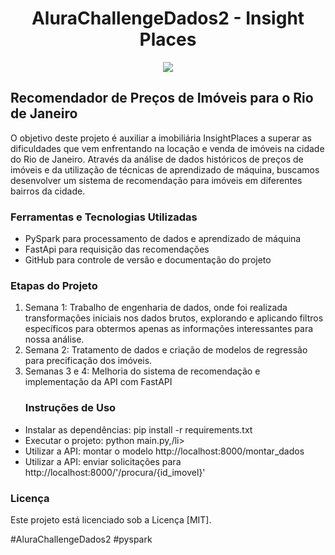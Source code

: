 <h1 align="center"> AluraChallengeDados2 - Insight Places </h1>

<div align="center">
<img src="https://img.shields.io/badge/Python-14354C?style=for-the-badge&logo=python&logoColor=yellow"> </img>
</div>

<h2> <i class="fas fa-home"></i> Recomendador de Preços de Imóveis para o Rio de Janeiro </h2>
<p>
O objetivo deste projeto é auxiliar a imobiliária InsightPlaces a superar as dificuldades que vem enfrentando na locação e venda de imóveis na cidade do Rio de Janeiro. Através da análise de dados históricos de preços de imóveis e da utilização de técnicas de aprendizado de máquina, buscamos desenvolver um sistema de recomendação para imóveis em diferentes bairros da cidade.
</p>
<h3> <i class="fas fa-toolbox"></i> Ferramentas e Tecnologias Utilizadas </h3>
<ul>
  <li>PySpark para processamento de dados e aprendizado de máquina</li>
  <li>FastApi para requisição das recomendações</li>
  <li>GitHub para controle de versão e documentação do projeto</li>
</ul>
<h3> <i class="fas fa-tasks"></i> Etapas do Projeto </h3>
<ol>
  <li>Semana 1: Trabalho de engenharia de dados, onde foi realizada transformações iniciais nos dados brutos, explorando e aplicando filtros específicos para obtermos apenas as informações interessantes para nossa análise.</li>
  <li>Semana 2: Tratamento de dados e criação de modelos de regressão para precificação dos imóveis.</li>
  <li>Semanas 3 e 4: Melhoria do sistema de recomendação e implementação da API com FastAPI</li>
</ol>
<ul>
<h3> <i class="fas fa-tasks"></i> Instruções de Uso </h3>
<li>Instalar as dependências: pip install -r requirements.txt</li>
<li>Executar o projeto: python main.py,/li>
<li>Utilizar a API: montar o modelo http://localhost:8000/montar_dados</li>
<li>Utilizar a API: enviar solicitações para http://localhost:8000/'/procura/{id_imovel}'</li>

</ul>
<h3> <i class="fas fa-balance-scale"></i> Licença </h3>
<p>Este projeto está licenciado sob a Licença [MIT].</p>

#AluraChallengeDados2 #pyspark 
